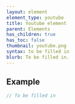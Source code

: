 ```yaml
---
layout: element
element_type: youtube
title: Youtube element
parent: Elements
has_children: true
has_toc: false
thumbnail: youtube.png
syntax: to be filled in
blurb: To be filled in.
---
```


## Example
```javascript
// To be filled in
```


